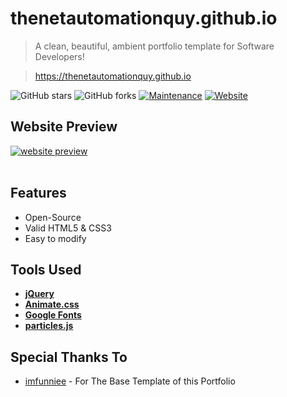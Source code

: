 # thenetautomationquy.github.io

> A clean, beautiful, ambient portfolio template for Software Developers!

> https://thenetautomationquy.github.io

![GitHub stars](https://img.shields.io/github/stars/thenetautomationquy/thenetautomationquy.github.io?style=for-the-badge) 
![GitHub forks](https://img.shields.io/github/forks/thenetautomationquy/thenetautomationquy.github.io?style=for-the-badge)
[![Maintenance](https://img.shields.io/maintenance/yes/2023?style=for-the-badge)](https://github.com/thenetautomationquy/thenetautomationquy.github.io/commits/master)
[![Website](https://img.shields.io/website?down_color=red&down_message=Offline&style=for-the-badge&up_color=light_green&up_message=Online&url=https%3A%2F%2Fthenetautomationquy.github.io)](http://thenetautomationquy.github.io)

## Website Preview
<a href="https://thenetautomationquy.github.io" target="_blank">
    <img src="./website.png" align="center" alt="website preview">
</a><br><br>

## Features
* Open-Source
* Valid HTML5 & CSS3
* Easy to modify

## Tools Used
* [<b>jQuery</b>](https://jquery.com/)
* [<b>Animate.css</b>](https://animate.style/)
* [<b>Google Fonts</b>](https://fonts.google.com/)
* [<b>particles.js</b>](https://vincentgarreau.com/particles.js/)

## Special Thanks To
* [imfunniee](https://github.com/imfunniee/fimbo) - For The Base Template of this Portfolio

